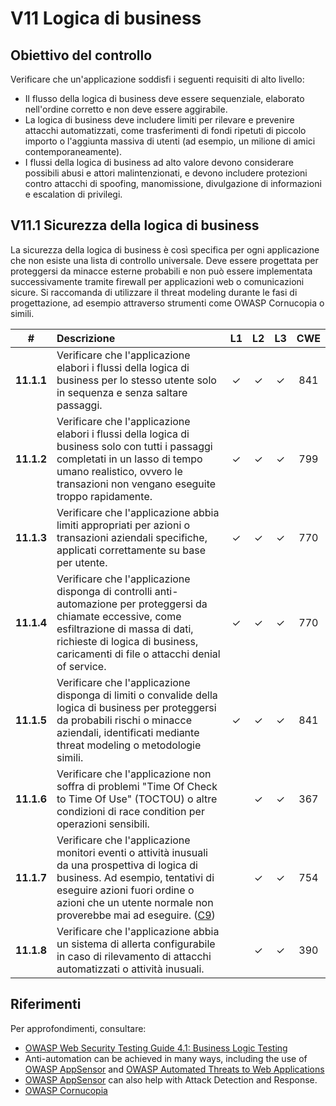 # V11 Logica di business

## Obiettivo del controllo

Verificare che un'applicazione soddisfi i seguenti requisiti di alto livello:

* Il flusso della logica di business deve essere sequenziale, elaborato nell'ordine corretto e non deve essere aggirabile.
* La logica di business deve includere limiti per rilevare e prevenire attacchi automatizzati, come trasferimenti di fondi ripetuti di piccolo importo o l'aggiunta massiva di utenti (ad esempio, un milione di amici contemporaneamente).
* I flussi della logica di business ad alto valore devono considerare possibili abusi e attori malintenzionati, e devono includere protezioni contro attacchi di spoofing, manomissione, divulgazione di informazioni e escalation di privilegi.

## V11.1 Sicurezza della logica di business

La sicurezza della logica di business è così specifica per ogni applicazione che non esiste una lista di controllo universale. Deve essere progettata per proteggersi da minacce esterne probabili e non può essere implementata successivamente tramite firewall per applicazioni web o comunicazioni sicure. Si raccomanda di utilizzare il threat modeling durante le fasi di progettazione, ad esempio attraverso strumenti come OWASP Cornucopia o simili.

| # | Descrizione | L1 | L2 | L3 | CWE |
| :---: | :--- | :---: | :---:| :---: | :---: |
| **11.1.1** | Verificare che l'applicazione elabori i flussi della logica di business per lo stesso utente solo in sequenza e senza saltare passaggi. | ✓ | ✓ | ✓ | 841 |
| **11.1.2** | Verificare che l'applicazione elabori i flussi della logica di business solo con tutti i passaggi completati in un lasso di tempo umano realistico, ovvero le transazioni non vengano eseguite troppo rapidamente. | ✓ | ✓ | ✓ | 799 |
| **11.1.3** | Verificare che l'applicazione abbia limiti appropriati per azioni o transazioni aziendali specifiche, applicati correttamente su base per utente. | ✓ | ✓ | ✓ | 770 |
| **11.1.4** | Verificare che l'applicazione disponga di controlli anti-automazione per proteggersi da chiamate eccessive, come esfiltrazione di massa di dati, richieste di logica di business, caricamenti di file o attacchi denial of service. | ✓ | ✓ | ✓ | 770 |
| **11.1.5** | Verificare che l'applicazione disponga di limiti o convalide della logica di business per proteggersi da probabili rischi o minacce aziendali, identificati mediante threat modeling o metodologie simili. | ✓ | ✓ | ✓ | 841 |
| **11.1.6** | Verificare che l'applicazione non soffra di problemi "Time Of Check to Time Of Use" (TOCTOU) o altre condizioni di race condition per operazioni sensibili. | | ✓ | ✓ | 367 |
| **11.1.7** | Verificare che l'applicazione monitori eventi o attività inusuali da una prospettiva di logica di business. Ad esempio, tentativi di eseguire azioni fuori ordine o azioni che un utente normale non proverebbe mai ad eseguire. ([C9](https://owasp.org/www-project-proactive-controls/#div-numbering)) | | ✓ | ✓ | 754 |
| **11.1.8** | Verificare che l'applicazione abbia un sistema di allerta configurabile in caso di rilevamento di attacchi automatizzati o attività inusuali. | | ✓ | ✓ | 390 |

## Riferimenti

Per approfondimenti, consultare:

* [OWASP Web Security Testing Guide 4.1: Business Logic Testing](https://owasp.org/www-project-web-security-testing-guide/v41/4-Web_Application_Security_Testing/10-Business_Logic_Testing/README.html)
* Anti-automation can be achieved in many ways, including the use of [OWASP AppSensor](https://github.com/jtmelton/appsensor) and [OWASP Automated Threats to Web Applications](https://owasp.org/www-project-automated-threats-to-web-applications/)
* [OWASP AppSensor](https://github.com/jtmelton/appsensor) can also help with Attack Detection and Response.
* [OWASP Cornucopia](https://owasp.org/www-project-cornucopia/)

